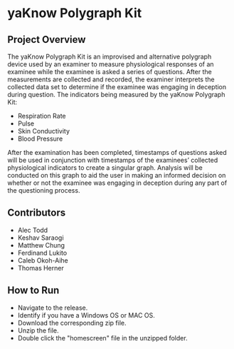 # yaKnow Polygraph Kit
## Project Overview

The yaKnow Polygraph Kit is an improvised and alternative polygraph device used by an examiner to measure physiological responses of an examinee while the examinee is asked a series of questions. After the measurements are collected and recorded, the examiner interprets the collected data set to determine if the examinee was engaging in deception during question. The indicators being measured by the yaKnow Polygraph Kit:  
- Respiration Rate
- Pulse 
- Skin Conductivity 
- Blood Pressure

After the examination has been completed, timestamps of questions asked will be used in conjunction with timestamps of the examinees’ collected physiological indicators to create a singular graph. Analysis will be conducted on this graph to aid the user in making an informed decision on whether or not the examinee was engaging in deception during any part of the questioning process.


## Contributors
- Alec Todd
- Keshav Saraogi
- Matthew Chung
- Ferdinand Lukito
- Caleb Okoh-Aihe
- Thomas Herner

## How to Run
- Navigate to the release.
- Identify if you have a Windows OS or MAC OS.
- Download the corresponding zip file.
- Unzip the file.
- Double click the "homescreen" file in the unzipped folder.

